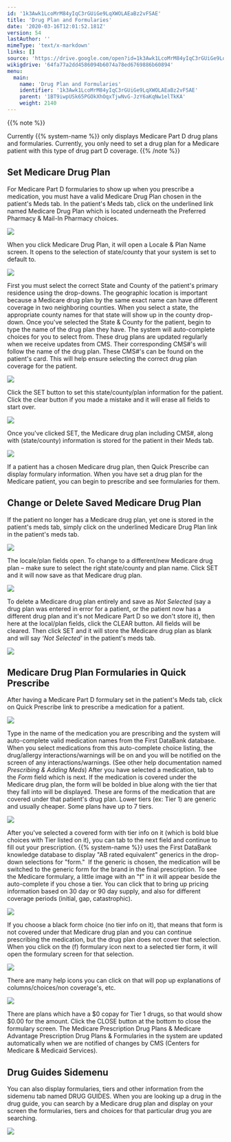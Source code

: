 ```yaml
---
id: '1k3Awk1LcoMrM84yIqC3rGUiGe9LqXWOLAEaBz2vFSAE'
title: 'Drug Plan and Formularies'
date: '2020-03-16T12:01:52.181Z'
version: 54
lastAuthor: ''
mimeType: 'text/x-markdown'
links: []
source: 'https://drive.google.com/open?id=1k3Awk1LcoMrM84yIqC3rGUiGe9LqXWOLAEaBz2vFSAE'
wikigdrive: '64fa77a2dd4586094b6074a78ed6769886b60894'
menu:
  main:
    name: 'Drug Plan and Formularies'
    identifier: '1k3Awk1LcoMrM84yIqC3rGUiGe9LqXWOLAEaBz2vFSAE'
    parent: '1BT9iwpUSk65PGOkXhOqxTjwNvG-JzY6aKqNw1elTkKA'
    weight: 2140
---
```

{{% note %}}

Currently {{% system-name %}} only displays Medicare Part D drug plans and formularies. Currently, you only need to set a drug plan for a Medicare patient with this type of drug part D coverage.
{{% /note %}}
  
## Set Medicare Drug Plan  

For Medicare Part D formularies to show up when you prescribe a medication, you must have a valid Medicare Drug Plan chosen in the patient's Meds tab.
In the patient's Meds tab, click on the underlined link named Medicare Drug Plan which is located underneath the Preferred Pharmacy & Mail-In Pharmacy choices.
  
![](../drug-plan-and-formularies.assets/100000000000038A000000BFAD15167FD92979B4.png)  

When you click Medicare Drug Plan, it will open a Locale & Plan Name screen. It opens to the selection of state/county that your system is set to default to.
  
![](../drug-plan-and-formularies.assets/10000000000002A10000006F81047DD0678ACE81.png)  

First you must select the correct State and County of the patient's primary residence using the drop-downs. The geographic location is important because a Medicare drug plan by the same exact name can have different coverage in two neighboring counties. When you select a state, the appropriate county names for that state will show up in the county drop-down.
Once you've selected the State & County for the patient, begin to type the name of the drug plan they have. The system will auto-complete choices for you to select from. These drug plans are updated regularly when we receive updates from CMS. Their corresponding CMS#'s will follow the name of the drug plan. These CMS#'s can be found on the patient's card. This will help ensure selecting the correct drug plan coverage for the patient.
  
![](../drug-plan-and-formularies.assets/10000000000002A50000009EA880D0A971425FC3.png)  

Click the SET button to set this state/county/plan information for the patient.
Click the clear button if you made a mistake and it will erase all fields to start over.
  
![](../drug-plan-and-formularies.assets/100000000000029A0000005AF89A3D9FE68AA7D5.jpg)  

Once you've clicked SET, the Medicare drug plan including CMS#, along with (state/county) information is stored for the patient in their Meds tab.
  
![](../drug-plan-and-formularies.assets/10000000000001F80000004D20FAEFCCF2D226E0.png)  

If a patient has a chosen Medicare drug plan, then Quick Prescribe can display formulary information.
When you have set a drug plan for the Medicare patient, you can begin to prescribe and see formularies for them.
  
## Change or Delete Saved Medicare Drug Plan  

If the patient no longer has a Medicare drug plan, yet one is stored in the patient's meds tab, simply click on the underlined Medicare Drug Plan link in the patient's meds tab.
  
![](../drug-plan-and-formularies.assets/10000000000001F80000004DDA35991C90FC361E.png)  

The locale/plan fields open. To change to a different/new Medicare drug plan – make sure to select the right state/county and plan name. Click SET and it will now save as that Medicare drug plan.
  
![](../drug-plan-and-formularies.assets/10000000000002AE0000006F460C01161CCB2C7B.png)  

To delete a Medicare drug plan entirely and save as *Not Selected* (say a drug plan was entered in error for a patient, or the patient now has a different drug plan and it's not Medicare Part D so we don't store it), then here at the local/plan fields, click the CLEAR button.
All fields will be cleared. Then click SET and it will store the Medicare drug plan as blank and will say *‘Not Selected'* in the patient's meds tab.
  
![](../drug-plan-and-formularies.assets/100000000000018C0000003851B327DF24579104.png)  

  
## Medicare Drug Plan Formularies in Quick Prescribe  

After having a Medicare Part D formulary set in the patient's Meds tab, click on Quick Prescribe link to prescribe a medication for a patient.
  
![](../drug-plan-and-formularies.assets/100000000000039700000078203525F52E615399.png)  

Type in the name of the medication you are prescribing and the system will auto-complete valid medication names from the First DataBank database. When you select medications from this auto-complete choice listing, the drug/allergy interactions/warnings will be on and you will be notified on the screen of any interactions/warnings. (See other help documentation named *Prescribing & Adding Meds*)
After you have selected a medication, tab to the *Form* field which is next. If the medication is covered under the Medicare drug plan, the form will be bolded in blue along with the tier that they fall into will be displayed. These are forms of the medication that are covered under that patient's drug plan. Lower tiers (ex: Tier 1) are generic and usually cheaper. Some plans have up to 7 tiers.
  
![](../drug-plan-and-formularies.assets/1000000000000295000000EACC99F1D2520A990B.jpg)  

After you've selected a covered form with tier info on it (which is bold blue choices with Tier listed on it), you can tab to the next field and continue to fill out your prescription.
{{% system-name %}} uses the First DataBank knowledge database to display "AB rated equivalent" generics in the drop-down selections for "form."  If the generic is chosen, the medication will be switched to the generic form for the brand in the final prescription.
To see the Medicare formulary, a little image with an "f" in it will appear beside the auto-complete if you chose a tier. You can click that to bring up pricing information based on 30 day or 90 day supply, and also for different coverage periods (initial, gap, catastrophic).
  
![](../drug-plan-and-formularies.assets/100000000000024100000063E8BE6E14FDF5026B.png)  

If you choose a black form choice (no tier info on it), that means that form is not covered under that Medicare drug plan and you can continue prescribing the medication, but the drug plan does not cover that selection.
When you click on the (f) formulary icon next to a selected tier form, it will open the formulary screen for that selection.
  
![](../drug-plan-and-formularies.assets/100000000000025900000124BD5D0707305E39BC.png)  

There are many help icons you can click on that will pop up explanations of columns/choices/non coverage's, etc.
  
![](../drug-plan-and-formularies.assets/10000000000002E400000145964D0996E46013F7.png)  

There are plans which have a $0 copay for Tier 1 drugs, so that would show $0.00 for the amount.
Click the CLOSE button at the bottom to close the formulary screen.
The Medicare Prescription Drug Plans & Medicare Advantage Prescription Drug Plans & Formularies in the system are updated automatically when we are notified of changes by CMS (Centers for Medicare & Medicaid Services).
  
## Drug Guides Sidemenu  

You can also display formularies, tiers and other information from the sidemenu tab named DRUG GUIDES.
When you are looking up a drug in the drug guide, you can search by a Medicare drug plan and display on your screen the formularies, tiers and choices for that particular drug you are searching.
  
![](../drug-plan-and-formularies.assets/1000000000000378000001805087AF37E188C614.png)  

